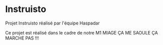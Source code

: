 # Instruisto
Projet Instruisto réalisé par l'équipe Haspadar 

Ce projet est réalisé dans le cadre de notre M1 MIAGE ÇA ME SAOULE ÇA MARCHE PAS !!!
